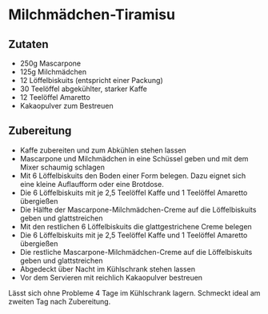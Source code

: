 # Milchmädchen-Tiramisu

## Zutaten

- 250g Mascarpone
- 125g Milchmädchen
- 12 Löffelbiskuits (entspricht einer Packung)
- 30 Teelöffel abgekühlter, starker Kaffe
- 12 Teelöffel Amaretto
- Kakaopulver zum Bestreuen

## Zubereitung

- Kaffe zubereiten und zum Abkühlen stehen lassen
- Mascarpone und Milchmädchen in eine Schüssel geben und mit dem Mixer schaumig schlagen
- Mit 6 Löffelbiskuits den Boden einer Form belegen. Dazu eignet sich eine kleine Auflaufform oder eine Brotdose.
- Die 6 Löffelbiskuits mit je 2,5 Teelöffel Kaffe und 1 Teelöffel Amaretto übergießen
- Die Hälfte der Mascarpone-Milchmädchen-Creme auf die Löffelbiskuits geben und glattstreichen
- Mit den restlichen 6 Löffelbiskuits die glattgestrichene Creme belegen
- Die 6 Löffelbiskuits mit je 2,5 Teelöffel Kaffe und 1 Teelöffel Amaretto übergießen
- Die restliche Mascarpone-Milchmädchen-Creme auf die Löffelbiskuits geben und glattstreichen
- Abgedeckt über Nacht im Kühlschrank stehen lassen
- Vor dem Servieren mit reichlich Kakaopulver bestreuen

Lässt sich ohne Probleme 4 Tage im Kühlschrank lagern. Schmeckt ideal am zweiten Tag nach Zubereitung.
